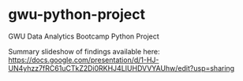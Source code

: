 # gwu-python-project
GWU Data Analytics Bootcamp Python Project

Summary slideshow of findings available here: https://docs.google.com/presentation/d/1-HJ-UN4yhzz7fRC61uCTkZ2Di0RKHJ4LIUHDVVYAUhw/edit?usp=sharing
